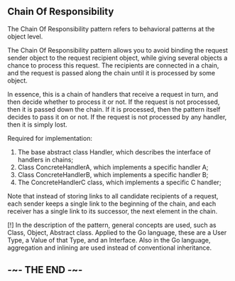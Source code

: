 ## Chain Of Responsibility

The Chain Of Responsibility pattern refers to behavioral patterns at the object level.

The Chain Of Responsibility pattern allows you to avoid binding the request sender object to the request recipient object, while giving several objects a chance to process this request. The recipients are connected in a chain, and the request is passed along the chain until it is processed by some object.

In essence, this is a chain of handlers that receive a request in turn, and then decide whether to process it or not. If the request is not processed, then it is passed down the chain. If it is processed, then the pattern itself decides to pass it on or not. If the request is not processed by any handler, then it is simply lost.

Required for implementation:

1. The base abstract class Handler, which describes the interface of handlers in chains;
2. Class ConcreteHandlerA, which implements a specific handler A;
3. Class ConcreteHandlerB, which implements a specific handler B;
4. The ConcreteHandlerC class, which implements a specific C handler;

Note that instead of storing links to all candidate recipients of a request, each sender keeps a single link to the beginning of the chain, and each receiver has a single link to its successor, the next element in the chain.

[!] In the description of the pattern, general concepts are used, such as Class, Object, Abstract class. Applied to the Go language, these are a User Type, a Value of that Type, and an Interface. Also in the Go language, aggregation and inlining are used instead of conventional inheritance.

## -~- THE END -~-
